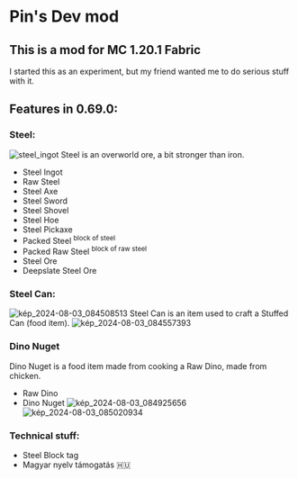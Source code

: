 # Pin's Dev mod
## This is a mod for MC 1.20.1 Fabric
I started this as an experiment, but my friend wanted me to do serious stuff with it.

## Features in 0.69.0:
### Steel:
![steel_ingot](https://github.com/user-attachments/assets/4467a171-86f3-46c0-9050-6f581589474a)
Steel is an overworld ore, a bit stronger than iron.
* Steel Ingot
* Raw Steel
* Steel Axe
* Steel Sword
* Steel Shovel
* Steel Hoe
* Steel Pickaxe
* Packed Steel <sup>block of steel</sup>
* Packed Raw Steel <sup>block of raw steel</sup>
* Steel Ore
* Deepslate Steel Ore
### Steel Can:
![kép_2024-08-03_084508513](https://github.com/user-attachments/assets/d348b860-7ec2-4eba-ac6b-23a7ef96ee76)
Steel Can is an item used to craft a Stuffed Can (food item).
![kép_2024-08-03_084557393](https://github.com/user-attachments/assets/42c2604e-6dd2-4695-8ed7-527a4ed581d6)
### Dino Nuget
Dino Nuget is a food item made from cooking a Raw Dino, made from chicken.
* Raw Dino
* Dino Nuget
![kép_2024-08-03_084925656](https://github.com/user-attachments/assets/be16b214-b462-4ca8-8c25-c7372f889804)
![kép_2024-08-03_085020934](https://github.com/user-attachments/assets/2c6d2331-d248-4d20-bb8c-09af9ffe5f4c)
### Technical stuff:
* Steel Block tag
* Magyar nyelv támogatás 🇭🇺
